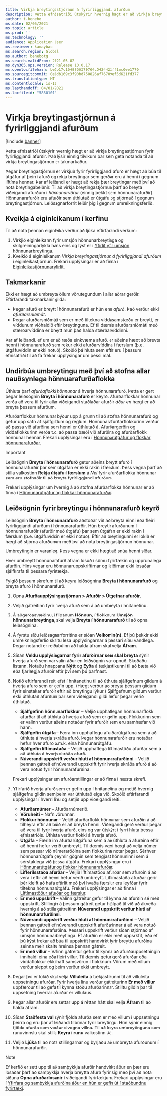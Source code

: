 ```yaml
---
title: Virkja breytingastjórnun á fyrirliggjandi afurðum
description: Þetta efnisatriði útskýrir hvernig hægt er að virkja breytingastjórnun fyrir fyrirliggjandi afurðir. Það lýsir einnig tilvikum þar sem geta notanda til að virkja breytingastjórnun er takmarkaður.
author: t-benebo
ms.date: 02/05/2021
ms.topic: article
ms.prod: ''
ms.technology: ''
audience: Application User
ms.reviewer: kamaybac
ms.search.region: Global
ms.author: benebotg
ms.search.validFrom: 2021-05-02
ms.dyn365.ops.version: Release 10.0.17
ms.openlocfilehash: be7b17c1049f60379764c5424422ff1ac6ee1770
ms.sourcegitcommit: 0e8db169c3f90bd750826af76709ef5d621fd377
ms.translationtype: HT
ms.contentlocale: is-IS
ms.lasthandoff: 04/01/2021
ms.locfileid: "5830101"
---
```

# <a name="enable-change-management-on-existing-products"></a>Virkja breytingastjórnun á fyrirliggjandi afurðum

[!include [banner](../../includes/banner.md)]

Þetta efnisatriði útskýrir hvernig hægt er að virkja breytingastjórnun fyrir fyrirliggjandi afurðir. Það lýsir einnig tilvikum þar sem geta notanda til að virkja breytingastjórnun er takmarkaður.

Þegar breytingastjórnun er virkjuð fyrir fyrirliggjandi afurð er hægt að búa til útgáfur af þeirri afurð og rekja breytingar sem gerðar eru á henni í gegnum líftíma hennar. Þar af leiðandi er hægt að rekja þær breytingar með því að nota breytingabeiðnir. Til að virkja breytingastjórnun þarf að breyta viðeigandi afurðum í *hönnunarvörur* (einnig þekkt sem hönnunarafurðir). Hönnunarafurðir eru afurðir sem úthlutað er útgáfu og stjórnað í gegnum breytingastjórnun. Leiðsagnarforrit leiðir þig í gegnum umreikningsferlið.

## <a name="turn-on-the-feature-in-your-system"></a>Kveikja á eiginleikanum í kerfinu

Til að nota þennan eiginleika verður að ljúka eftirfarandi verkum:

1. Virkjið eiginleikann fyrir umsjón hönnunarbreytinga og skilgreiningarlykla hans eins og lýst er í [Yfirlit yfir umsjón hönnunarbreytinga](product-engineering-overview.md).
1. Kveikið á eiginleikanum *Virkja breytingastjórnun á fyrirliggjandi afurðum* í eiginleikastjórnun. Frekari upplýsingar er að finna í [Eiginleikastjórnunaryfirlit](../../fin-ops-core/fin-ops/get-started/feature-management/feature-management-overview.md).

## <a name="restrictions-and-limitations"></a>Takmarkanir

Ekki er hægt að umbreyta öllum vörutegundum í allar aðrar gerðir. Eftirfarandi takmarkanir gilda:

- Þegar afurð er breytt í hönnunarafurð er hún enn *afurð*. Það verður ekki *afurðarsniðmát*.
- Þegar afurðarsniðmáti sem er með tiltekna víddasamstæðu er breytt, er víddunum viðhaldið eftir breytinguna. Ef til dæmis afurðarsniðmáti með stærðarvíddina er breytt mun það halda stærðarvíddinni.

Þar af leiðandi, ef um er að ræða einkvæma afurð, er aðeins hægt að breyta henni í hönnunarafurð sem rekur ekki afurðarvíddina í færslum (þ.e. útgáfuvíddin er ekki notuð). Skoðið þá hluta sem eftir eru í þessum efnisatriði til að fá frekari upplýsingar um þessi mál.

## <a name="prepare-for-conversion-by-creating-all-required-engineering-product-categories"></a>Undirbúa umbreytingu með því að stofna allar nauðsynlega hönnuarafurðaflokka

Úthluta þarf *afurðaflokki hönnunar* á hverja hönnunarafurð. Þetta er gert þegar leiðsögnin **Breyta í hönnunarafurð** er keyrð. Afurðarflokkar hönnunar verða að vera til fyrir allar viðeigandi staðlaðar afurðir *áður en* hægt er að breyta þessum afurðum.

Afurðarflokkur hönnunar býður upp á grunn til að stofna hönnunarafurð og gefur upp safn af sjálfgildum og reglum. Hönnunarafurðarflokkurinn verður að passa við afurðina sem henni er úthlutað á. Afurðargerðin og víddaflokkurinn verða t.d. að passa bæði við afurðina og afurðarflokk hönnunar hennar. Frekari upplýsingar eru í [Hönnunarútgáfur og flokkar hönnunarafurðar](engineering-versions-product-category.md).

> [!IMPORTANT]
> Leiðsögnin **Breyta í hönnunarafurð** getur aðeins breytt afurð í hönnunarafurðir þar sem útgáfan er ekki rakin í færslum. Þess vegna þarf að stilla valkostinn **Rekja útgáfu í færslum** á *Nei* fyrir afurðarflokka hönnunar sem eru stofnaðir til að breyta fyrirliggjandi afurðum.

Frekari upplýsingar um hvernig á að stofna afurðarflokka hönnunar er að finna í [Hönnunarútgáfur og flokkar hönnunarafurðar](engineering-versions-product-category.md).

## <a name="run-the-convert-to-engineering-product-wizard"></a>Leiðsögnin fyrir breytingu í hönnunarafurð keyrð

Leiðsögnin **Breyta í hönnunarafurð** aðstoðar við að breyta einni eða fleiri fyrirliggjandi afurðum í hönnunarafurðir. Hún breytir afurðunum í hönnunarafurðir (afurðir með útgáfu) þar sem útgáfan er ekki rakin í færslum (þ.e. útgáfuvíddin er ekki notuð). Eftir að breytingunni er lokið er hægt að stjórna afurðunum með því að nota breytingastjórnun hönnunar.

Umbreytingin er varanleg. Þess vegna er ekki hægt að snúa henni síðar. 

Hver umbreytt hönnunarafurð áfram losuð í sömu fyrirtækin og upprunalega afurðin. Hins vegar eru hönnunaruppskriftirnar og leiðirnar ekki losaðar sjálfkrafa til þessara fyrirtækja.

Fylgið þessum skrefum til að keyra leiðsögnina **Breyta í hönnunarafurð** og breyta afurð í hönnunarafurð.

1. Opna **Afurðaupplýsingastjórnun \> Afurðir \> Útgefnar afurðir**.
1. Veljið gátreitinn fyrir hverja afurð sem á að umbreyta í hnitanetinu.
1. Á aðgerðasvæðinu, í flipanum **Hönnun**, í flokknum **Umsjón hönnunarbreytinga**, skal velja **Breyta í hönnunarafurð** til að opna leiðsögnina.
1. Á fyrstu síðu leiðsagnarforritins er síðan **Velkomin(n)**. Ef þú þekkir ekki umreikningsferlið skaltu lesa upplýsingarnar á þessari síðu vandlega. Þegar notandi er reiðubúinn að halda áfram skal velja **Áfram**.
1. Síðan **Veldu upplýsingarnar fyrir afurðirnar sem skal breyta** sýnir hverja afurð sem var valin áður en leiðsögnin var opnuð. Skoðaðu listann. Notaðu hnappana **Nýtt** og **Eyða** á tækjastikunni til að bæta við eða fjarlægja afurðir eftir því sem þú þarfnast.
1. Notið eftirfarandi reiti efst í hnitanetinu til að úthluta sjálfgefnum gildum á hverja afurð sem er gefin upp. (Hægt verður að breyta þessum gildum fyrir einstakar afurðir eftir að breytingu lýkur.) Sjálfgefnum gildum verður ekki úthlutað afurðum þar sem viðeigandi gildi hefur þegar verið úthlutað.

    - **Sjálfgefinn hönnunarflokkur** – Veljið upphaflegan hönnunarflokk afurðar til að úthluta á hverja afurð sem er gefin upp. Flokkurinn sem er valinn verður aðeins notaður fyrir afurðir sem eru samhæfar við hann.
    - **Sjálfgefin útgáfa** – Færa inn upphaflegu afurðarútgáfuna sem á að úthluta á hverja skráða afurð. Þegar hönnunarafurðir eru notaðar hefur hver afurð a.m.k. eina hönnunarútgáfu.
    - **Sjálfgefin líftímastaða** – Veljið upphaflega líftímastöðu afurðar sem á að úthluta á hverja skráða afurð.
    - **Núverandi uppskrift verður hluti af hönnunarafurðinni** – Veljið þennan gátreit ef núverandi uppskrift fyrir hverja skráða afurð á að vera notuð fyrir hönnunarafurðina.

    Frekari upplýsingar um afurðarstillingar er að finna í næsta skrefi.

1. Yfirfarið hverja afurð sem er gefin upp í hnitanetinu og metið hvernig sjálfgefnu gildin sem þeim var úthlutað eiga við. Skoðið eftirfarandi upplýsingar í hverri línu og setjið upp viðeigandi reiti:

    - **Afurðarnúmer** – Afurðarnúmerið.
    - **Vöruheiti** – Nafn vörunnar.
    - **Flokkur hönnunar** – Veljið afurðarflokk hönnunar sem afurðin á að tilheyra eftir að búið er að breyta henni. Viðeigandi gerð verður þegar að vera til fyrir hverja afurð, eins og var útskýrt í fyrri hluta þessa efnisatriðis. Úthluta verður flokki á hverja afurð.
    - **Útgáfa** – Færið inn afurðarútgáfuna sem á að úthluta á afurðina eftir að henni hefur verið umbreytt. Til dæmis væri hægt að velja númer sem passar við númeraröðina sem flokkurinn notar þegar. Sérhver hönnunarútgáfa geymir gögnin sem tengjast hönnuninni sem á sérstaklega við þessa útgáfu. Frekari upplýsingar eru í [Hönnunarútgáfur og flokkar hönnunarafurðar](engineering-versions-product-category.md).
    - **Lífferilsstaða afurðar** – Veljið líftímastöðu afurðar sem afurðin á að vera í eftir að henni hefur verið umbreytt. Líftímastaða afurðar gerir þér kleift að hafa eftirlit með því hvaða færslur eru leyfðar fyrir tiltekna hönnunarútgáfu. Frekari upplýsingar er að finna í [Líftímastöður afurðar og færslur](product-lifecycle-state-transactions.md).
    - **Er með uppskrift** – Valinn gátreitur gefur til kynna að afurðin sé með uppskrift. Stillingin á þessum gátreit getur hjálpað til við að ákveða hvernig á að stilla gátreitinn **Núverandi uppskrift verður hluti af hönnunarafurðinni**.
    - **Núverandi uppskrift verður hluti af hönnunarafurðinni** – Veljið þennan gátreit ef núverandi uppskrift afurðarinnar á að vera notuð fyrir hönnunarafurðina. Þessari uppskrift verður síðan stjórnað af umsjón hönnunarbreytinga. Ef afurðin er ekki með uppsrkfit, eða ef þú kýst frekar að búa til uppskrift handvirkt fyrir breyttu afurðina seinna meir skaltu hreinsa þennan gátreit.
    - **Er með villur** – Valinn gátreitur gefur til kynna að afurðauppsetningin innihaldi eina eða fleiri villur. Til dæmis getur gerð afurðar eða víddaflokkur ekki haft samsvörun í flokknum. Vörum með villum verður sleppt og þeim verður ekki umbreytt.

1. Þegar því er lokið skal velja **Villuleita** á tækjastikunni til að villuleita uppsetningu afurðar. Fyrir hverja línu verður gátreiturinn **Er með villur** uppfærður til að gefa til kynna stöðu afurðarinnar. Stilltu gildin þar til uppsetning hverrar afurðar er villulaus.
1. Þegar allar afurðir eru settar upp á réttan hátt skal velja **Áfram** til að halda áfram.
1. Síðan **Staðfesta val** sýnir fjölda afurða sem er með villum í uppsetningu þeirra og eru þar af leiðandi tilbúnar fyrir breytingu. Hún sýnir einnig fjölda afurða sem verður slvegna villna. Til að keyra umbreytinguna sem runuvinnslu skal stilla **Keyra í runu** valkostinn *Já*.
1. Veljið **Ljúka** til að nota stillingarnar og byrjaðu að umbreyta afurðunum í hönnunarafurðir.

> [!NOTE]
> Ef kerfið er sett upp til að samþykkja afurðir handvirkt áður en þær eru losaðar þarf að samþykkja hverja breytta afurð fyrir sig með því að nota síðuna **Opna afurðarlosanir** í viðeigandi fyrirtækjum. Frekari upplýsingar eru í [Yfirfara og samþykkja afurðina áður en hún er gefin út í staðbundnu fyrirtæki](engineering-scenarios.md#accept).
